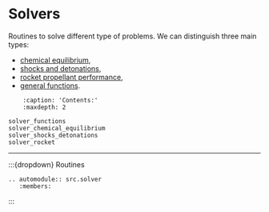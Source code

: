 # Solvers

Routines to solve different type of problems. We can distinguish three main types:
   * [chemical equilibrium](https://combustion-toolbox-website.readthedocs.io/en/latest/documentation/solver_chemical_equilibrium.html),
   * [shocks and detonations](https://combustion-toolbox-website.readthedocs.io/en/latest/documentation/solver_shocks_detonations.html),
   * [rocket propellant performance](https://combustion-toolbox-website.readthedocs.io/en/latest/documentation/solver_rocket.html),
   * [general functions](https://8000-albertocuadra-combustion-oogg9qfd6fe.ws-eu38.gitpod.io/documentation/solver_functions.html).

```{toctree}
    :caption: 'Contents:'
    :maxdepth: 2

solver_functions
solver_chemical_equilibrium
solver_shocks_detonations
solver_rocket
```

***

:::{dropdown} Routines
```{eval-rst}
.. automodule:: src.solver
   :members:
```
:::